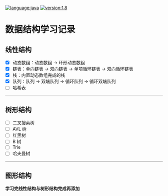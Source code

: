 [![language:java](https://img.shields.io/badge/language-java-yellow.svg)](https://en.wikipedia.org/wiki/Java_(programming_language)) [![version:1.8](https://img.shields.io/badge/version-1.8-yellow.svg)](https://en.wikipedia.org/wiki/Java_version_history#Java_SE_8)
# 数据结构学习记录 

## 线性结构

- [x] 动态数组：动态数组 -> 环形动态数组
- [x] 链表：单向链表 -> 双向链表 -> 单项循环链表 -> 双向循环链表
- [x] 栈：内置动态数组完成的栈
- [x] 队列：队列 -> 双端队列 -> 循环队列 -> 循环双端队列
- [ ] 哈希表

***

## 树形结构

- [ ] 二叉搜索树
- [ ] AVL 树
- [ ] 红黑树
- [ ] B 树
- [ ] Trie
- [ ] 哈夫曼树

***

## 图形结构

**学习完线性结构与树形结构完成再添加**

